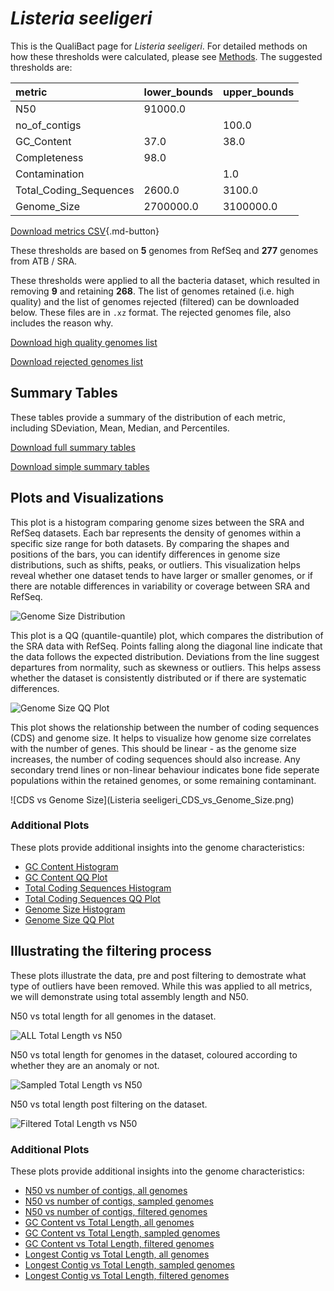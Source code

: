 # *Listeria seeligeri*

This is the QualiBact page for *Listeria seeligeri*. For detailed methods on how these thresholds were calculated, please see [Methods](../../methods.md).
The suggested thresholds are: 

| metric                 | lower_bounds   | upper_bounds   |
|:-----------------------|:---------------|:---------------|
| N50                    | 91000.0        |                |
| no_of_contigs          |                | 100.0          |
| GC_Content             | 37.0           | 38.0           |
| Completeness           | 98.0           |                |
| Contamination          |                | 1.0            |
| Total_Coding_Sequences | 2600.0         | 3100.0         |
| Genome_Size            | 2700000.0      | 3100000.0      |

[Download metrics CSV](Listeria_seeligeri_metrics.csv){.md-button}


These thresholds are based on **5** genomes from RefSeq and **277** genomes from ATB / SRA.

These thresholds were applied to all the bacteria dataset, which resulted in removing **9** and retaining **268**.
The list of genomes retained (i.e. high quality) and the list of genomes rejected (filtered) can be downloaded below. These files are in `.xz` format. The rejected genomes file, also includes the reason why.

[Download high quality genomes list](Listeria_seeligeri_high_quality_genomes.csv.xz)


[Download rejected genomes list](Listeria_seeligeri_filtered_out_genomes.csv.xz)



## Summary Tables
These tables provide a summary of the distribution of each metric, including SDeviation, Mean, Median, and Percentiles.

[Download full summary tables](summary.csv)

[Download simple summary tables](selected_summary.csv)

## Plots and Visualizations

This plot is a histogram comparing genome sizes between the SRA and RefSeq datasets. Each bar represents the density of genomes within a specific size range for both datasets. By comparing the shapes and positions of the bars, you can identify differences in genome size distributions, such as shifts, peaks, or outliers. This visualization helps reveal whether one dataset tends to have larger or smaller genomes, or if there are notable differences in variability or coverage between SRA and RefSeq.

![Genome Size Distribution](Genome_Size_refseq_histogram_kde.png)

This plot is a QQ (quantile-quantile) plot, which compares the distribution of the SRA data with RefSeq. Points falling along the diagonal line indicate that the data follows the expected distribution. Deviations from the line suggest departures from normality, such as skewness or outliers. This helps assess whether the dataset is consistently distributed or if there are systematic differences.

![Genome Size QQ Plot](Genome_Size_refseq_qqplot.png)

This plot shows the relationship between the number of coding sequences (CDS) and genome size. It helps to visualize how genome size correlates with the number of genes. This should be linear - as the genome size increases, the number of coding sequences should also increase. Any secondary trend lines or non-linear behaviour indicates bone fide seperate populations within the retained genomes, or some remaining contaminant. 

![CDS vs Genome Size](Listeria seeligeri_CDS_vs_Genome_Size.png)

### Additional Plots

These plots provide additional insights into the genome characteristics:

- [GC Content Histogram](GC_Content_refseq_histogram_kde.png)
- [GC Content QQ Plot](GC_Content_refseq_qqplot.png)
- [Total Coding Sequences Histogram](Total_Coding_Sequences_refseq_histogram_kde.png)
- [Total Coding Sequences QQ Plot](Total_Coding_Sequences_refseq_qqplot.png)
- [Genome Size Histogram](Genome_Size_refseq_histogram_kde.png)
- [Genome Size QQ Plot](Genome_Size_refseq_qqplot.png)
## Illustrating the filtering process
These plots illustrate the data, pre and post filtering to demostrate what type of outliers have been removed. While this was applied to all metrics, we will demonstrate using total assembly length and N50.

N50 vs total length for all genomes in the dataset.

![ALL Total Length vs N50](Listeria_seeligeri_all_total_length_N50.png)

N50 vs total length for genomes in the dataset, coloured according to whether they are an anomaly or not.

![Sampled Total Length vs N50](Listeria_seeligeri_sample_total_length_N50.png)

N50 vs total length post filtering on the dataset.

![Filtered Total Length vs N50](Listeria_seeligeri_filt_total_length_N50.png)

### Additional Plots

These plots provide additional insights into the genome characteristics:

- [N50 vs number of contigs, all genomes](Listeria_seeligeri_all_N50_number.png)
- [N50 vs number of contigs, sampled genomes](Listeria_seeligeri_sample_N50_number.png)
- [N50 vs number of contigs, filtered genomes](Listeria_seeligeri_filt_N50_number.png)
- [GC Content vs Total Length, all genomes](Listeria_seeligeri_all_total_length_GC_Content.png)
- [GC Content vs Total Length, sampled genomes](Listeria_seeligeri_sample_total_length_GC_Content.png)
- [GC Content vs Total Length, filtered genomes](Listeria_seeligeri_filt_total_length_GC_Content.png)
- [Longest Contig vs Total Length, all genomes](Listeria_seeligeri_all_total_length_longest.png)
- [Longest Contig vs Total Length, sampled genomes](Listeria_seeligeri_sample_total_length_longest.png)
- [Longest Contig vs Total Length, filtered genomes](Listeria_seeligeri_filt_total_length_longest.png)
